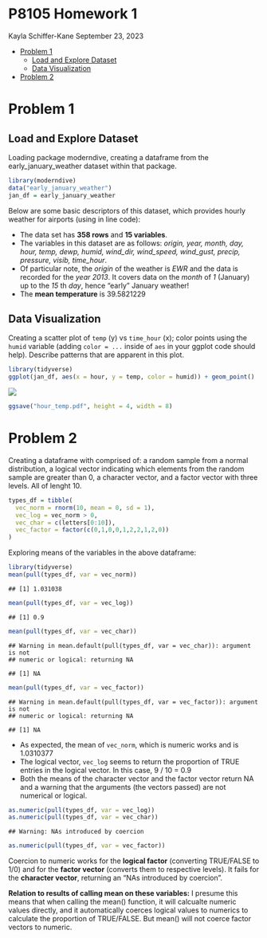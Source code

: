 P8105 Homework 1
================
Kayla Schiffer-Kane
September 23, 2023

- [Problem 1](#problem-1)
  - [Load and Explore Dataset](#load-and-explore-dataset)
  - [Data Visualization](#data-visualization)
- [Problem 2](#problem-2)

# Problem 1

## Load and Explore Dataset

Loading package moderndive, creating a dataframe from the
early_january_weather dataset within that package.

``` r
library(moderndive)
data("early_january_weather")
jan_df = early_january_weather
```

Below are some basic descriptors of this dataset, which provides hourly
weather for airports (using in line code):

- The data set has **358 rows** and **15 variables**.
- The variables in this dataset are as follows: *origin, year, month,
  day, hour, temp, dewp, humid, wind_dir, wind_speed, wind_gust, precip,
  pressure, visib, time_hour*.
- Of particular note, the *origin* of the weather is *EWR* and the data
  is recorded for the *year* *2013*. It covers data on the *month* of
  *1* (January) up to the *15* th *day*, hence “early” January weather!
- The **mean temperature** is 39.5821229

## Data Visualization

Creating a scatter plot of `temp` (y) vs `time_hour` (x); color points
using the `humid` variable (adding `color = ...` inside of `aes` in your
ggplot code should help). Describe patterns that are apparent in this
plot.

``` r
library(tidyverse)
ggplot(jan_df, aes(x = hour, y = temp, color = humid)) + geom_point()
```

![](p8105_hw1_khs2138_files/figure-gfm/scatter_plot-1.png)<!-- -->

``` r
ggsave("hour_temp.pdf", height = 4, width = 8)
```

# Problem 2

Creating a dataframe with comprised of: a random sample from a normal
distribution, a logical vector indicating which elements from the random
sample are greater than 0, a character vector, and a factor vector with
three levels. All of lenght 10.

``` r
types_df = tibble(
  vec_norm = rnorm(10, mean = 0, sd = 1),
  vec_log = vec_norm > 0,
  vec_char = c(letters[0:10]),
  vec_factor = factor(c(0,1,0,0,1,2,2,1,2,0))
)
```

Exploring means of the variables in the above dataframe:

``` r
library(tidyverse)
mean(pull(types_df, var = vec_norm))
```

    ## [1] 1.031038

``` r
mean(pull(types_df, var = vec_log))
```

    ## [1] 0.9

``` r
mean(pull(types_df, var = vec_char))
```

    ## Warning in mean.default(pull(types_df, var = vec_char)): argument is not
    ## numeric or logical: returning NA

    ## [1] NA

``` r
mean(pull(types_df, var = vec_factor))
```

    ## Warning in mean.default(pull(types_df, var = vec_factor)): argument is not
    ## numeric or logical: returning NA

    ## [1] NA

- As expected, the mean of `vec_norm`, which is numeric works and is
  1.0310377
- The logical vector, `vec_log` seems to return the proportion of TRUE
  entries in the logical vector. In this case, 9 / 10 = 0.9
- Both the means of the character vector and the factor vector return NA
  and a warning that the arguments (the vectors passed) are not
  numerical or logical.

``` r
as.numeric(pull(types_df, var = vec_log))
as.numeric(pull(types_df, var = vec_char))
```

    ## Warning: NAs introduced by coercion

``` r
as.numeric(pull(types_df, var = vec_factor))
```

Coercion to numeric works for the **logical factor** (converting
TRUE/FALSE to 1/0) and for the **factor vector** (converts them to
respective levels). It fails for the **character vector**, returning an
“NAs introduced by coercion”.

**Relation to results of calling mean on these variables:** I presume
this means that when calling the mean() function, it will calcualte
numeric values directly, and it automatically coerces logical values to
numerics to calculate the proportion of TRUE/FALSE. But mean() will not
coerce factor vectors to numeric.
